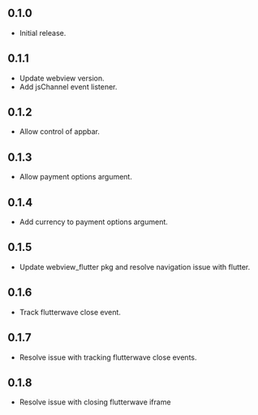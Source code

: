 ## 0.1.0

* Initial release.

## 0.1.1

* Update webview version.
* Add jsChannel event listener.

## 0.1.2

* Allow control of appbar.

## 0.1.3

* Allow payment options argument.

## 0.1.4

* Add currency to payment options argument.

## 0.1.5

* Update webview_flutter pkg and resolve navigation issue with flutter.

## 0.1.6

* Track flutterwave close event.

## 0.1.7

* Resolve issue with tracking flutterwave close events.

## 0.1.8

* Resolve issue with closing flutterwave iframe